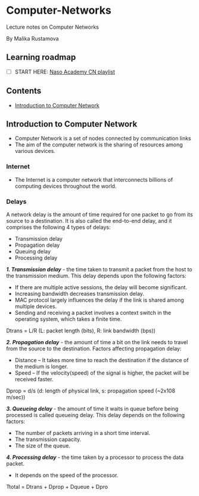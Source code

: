 # Computer-Networks
Lecture notes on Computer Networks 

By Malika Rustamova

## Learning roadmap
- [ ] START HERE: [Naso Academy CN playlist](https://youtube.com/playlist?list=PLBlnK6fEyqRgMCUAG0XRw78UA8qnv6jEx&feature=shares)


## Contents
- [Introduction to Computer Network](#introduction-to-computer-network)

## Introduction to Computer Network
- Computer Network is a set of nodes connected by communication links
- The aim of the computer network is the sharing of resources among various devices.
### Internet
- The Internet is a computer network that interconnects billions of computing devices 
throughout the world.

### Delays
A network delay is the amount of time required for one packet to go from its source to a destination. It is also called the end-to-end delay, and it comprises the following 4 types of delays:

- Transmission delay
- Propagation delay
- Queuing delay
- Processing delay

***1. Transmission delay*** - the time taken to transmit a packet from the host to the transmission medium. 
This delay depends upon the following factors:

- If there are multiple active sessions, the delay will become significant.
- Increasing bandwidth decreases transmission delay.
- MAC protocol largely influences the delay if the link is shared among multiple devices.
- Sending and receiving a packet involves a context switch in the operating system, which takes a finite time.

Dtrans = L/R (L: packet length (bits), R: link bandwidth (bps))

***2. Propagation delay*** - the amount of time a bit on the link needs to travel from the source to the destination.
Factors affecting propagation delay:  

- Distance – It takes more time to reach the destination if the distance of the medium is longer. 
- Speed – If the velocity(speed) of the signal is higher, the packet will be received faster.  

Dprop = d/s (d: length of physical link, s: propagation speed (~2x108 m/sec))

***3. Queueing delay*** - the amount of time it waits in queue before being processed is called queueing delay. 
This delay depends on the following factors:

- The number of packets arriving in a short time interval.
- The transmission capacity.
- The size of the queue.

***4. Processing delay*** - the time taken by a processor to process the data packet.
- It depends on the speed of the processor.

Ttotal = Dtrans + Dprop + Dqueue + Dpro
